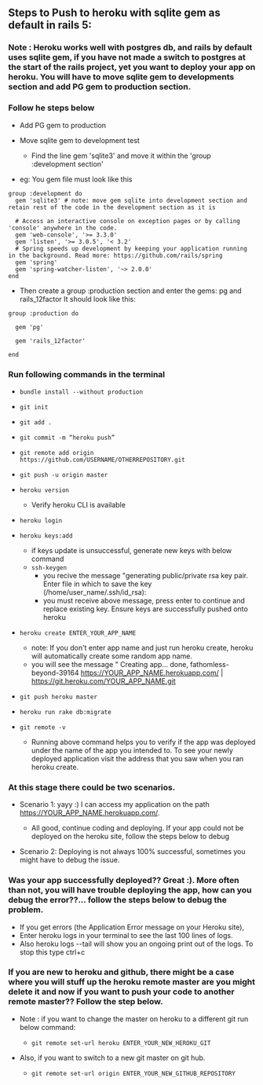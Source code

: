## Steps to Push to heroku with sqlite gem as default in rails 5:


### Note : Heroku works well with postgres db, and rails by default uses sqlite gem, if you have not made a switch to postgres at the start of the rails project, yet you want to deploy your app on heroku. You will have to move sqlite gem to developments section and add PG gem to production section.

### Follow he steps below

- Add PG gem to production
- Move sqlite gem to development test
  - Find the line ​gem 'sqlite3' and move it  within the​ 'group :development section'​                                      

- eg: You gem file must look like this
```
group :development do
  gem 'sqlite3' # note: move gem sqlite into development section and retain rest of the code in the development section as it is

  # Access an interactive console on exception pages or by calling 'console' anywhere in the code.
  gem 'web-console', '>= 3.3.0'
  gem 'listen', '>= 3.0.5', '< 3.2'
  # Spring speeds up development by keeping your application running in the background. Read more: https://github.com/rails/spring
  gem 'spring'
  gem 'spring-watcher-listen', '~> 2.0.0'
end
```

- Then create a ​group :production section and enter the gems: ​pg and ​rails_12factor It should look like this:

```
group :production do

  gem 'pg'

  gem 'rails_12factor'

end
```

### Run following commands in the terminal

- ```bundle install --without production```
- ```git init```
- ``git add .``
- ``git commit -m “heroku push”``
- ``git remote add origin https://github.com/USERNAME/OTHERREPOSITORY.git``
- ``git push -u origin master``
- ``heroku version``
   - Verify  heroku CLI is available
- ``heroku login``
- ``heroku keys:add``
    - if keys update is unsuccessful, generate new keys with below command
    - ``ssh-keygen``
        - you recive the message "generating public/private rsa key pair.
Enter file in which to save the key (/home/user_name/.ssh/id_rsa):
        - you must receive above message, press enter to continue and replace existing key.
Ensure keys are successfully pushed onto heroku
- ```heroku create ENTER_YOUR_APP_NAME```
     - note: If you don't enter app name and just run heroku create, heroku will automatically create some random app name.
     - you will see the message " Creating
       app... done, fathomless-beyond-39164
https://YOUR_APP_NAME.herokuapp.com/ |
https://git.heroku.com/YOUR_APP_NAME.git

- ```git push heroku master```
- ``heroku run rake db:migrate``
- ``git remote -v``

     - Running above command helps you to verify if the app was deployed under the name of the app you intended to.
To see your newly deployed application visit the address that you saw when you ran heroku create.

### At this stage there could be two scenarios.

- Scenario 1: yayy :) I can access my application on the path https://YOUR_APP_NAME.herokuapp.com/.

   - All good, continue coding and deploying. If your app could not be deployed on the heroku site, follow the steps below to debug

- Scenario 2: Deploying is not always 100% successful, sometimes you might have to debug the issue.

### Was your app successfully deployed?? Great :). More often than not, you will have trouble deploying the app, how can you debug the error??... follow the steps below to debug the problem.

- If you get errors (the Application Error message on your Heroku site),
- Enter heroku logs​ in​ your terminal to see the last 100 lines of logs.
- Also ​heroku logs --tail will show you an ongoing print out of the logs. To stop this type ctrl+c


### If you are new to heroku and github, there might be a case where you will stuff up the heroku remote master are you might delete it and now if you want to push your  code to another remote master?? Follow the step below.

- Note : if you want to change the master on heroku  to a different git run below command:
  - ```git remote set-url heroku ENTER_YOUR_NEW_HEROKU_GIT```

- Also, if you want to switch to a new git master on git hub.
  -  ```git remote set-url origin ENTER_YOUR_NEW_GITHUB_REPOSITORY```
